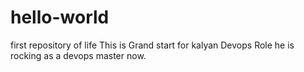 # hello-world
first repository of life
This is Grand start for kalyan Devops Role he is rocking as a devops master now.
